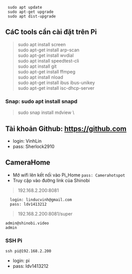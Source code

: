 ```
 sudo apt update
 sudo apt-get upgrade
 sudo apt dist-upgrade
```

## CáC tools cần cài đặt trên Pi
> sudo apt install screen \
> sudo apt-get install arp-scan \
> sudo apt-get install wvdial \
> sudo apt install speedtest-cli \
> sudo apt install git \
> sudo apt-get install ffmpeg \
> sudo apt install nload \
> sudo apt-get install ibus ibus-unikey \
> sudo apt-get install isc-dhcp-server

### Snap: sudo apt install snapd
> sudo snap install mdview \


## Tài khoản Github: https://github.com
- login: VinhLin
- pass: Sherlock2910

## CameraHome
- Mở wifi lên kết nối vào Pi_Home 
`pass: Camerahotspot`
- Truy cập vào đường link của Shinobi
> 192.168.2.200:8081
```
  login: linducvinh@gmail.com
  pass: ldv1413212
```
> 192.168.2.200:8081/super
```
admin@shinobi.video
admin
```
### SSH Pi
`ssh pi@192.168.2.200`
- login: pi
- pass: ldv1413212























